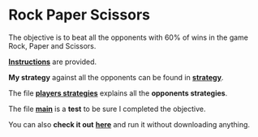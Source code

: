 # Rock Paper Scissors

The objective is to beat all the opponents with 60% of wins in the game Rock, Paper and Scissors.

[**Instructions**](https://github.com/LautaroOchotorena/Machine-Learning-with-Python-FreeCodeCamp/blob/main/Rock%20Paper%20Scissors/Instructions.md) are provided.

**My strategy** against all the opponents can be found in [**strategy**](https://github.com/LautaroOchotorena/Machine-Learning-with-Python-FreeCodeCamp/blob/main/Rock%20Paper%20Scissors/RPS.py).

The file [**players strategies**](https://github.com/LautaroOchotorena/Machine-Learning-with-Python-FreeCodeCamp/blob/main/Rock%20Paper%20Scissors/RPS_game.py) explains all the **opponents strategies**.

The file [**main**](https://github.com/LautaroOchotorena/Machine-Learning-with-Python-FreeCodeCamp/blob/main/Rock%20Paper%20Scissors/main.py) is a **test** to be sure I completed the objective.

You can also **check it out** [**here**](https://replit.com/@LautaroOchotore/Rockpaper-and-scissors) and run it without downloading anything.
